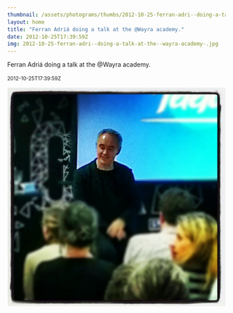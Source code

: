 ```yaml
---
thumbnail: /assets/photograms/thumbs/2012-10-25-ferran-adri--doing-a-talk-at-the--wayra-academy-.jpg
layout: home
title: "Ferran Adriá doing a talk at the @Wayra academy."
date: 2012-10-25T17:39:59Z
img: 2012-10-25-ferran-adri--doing-a-talk-at-the--wayra-academy-.jpg
---
```


Ferran Adriá doing a talk at the @Wayra academy.

<small>2012-10-25T17:39:59Z</small>

![Ferran Adriá doing a talk at the @Wayra academy.](2012-10-25-ferran-adri--doing-a-talk-at-the--wayra-academy-.jpg)
